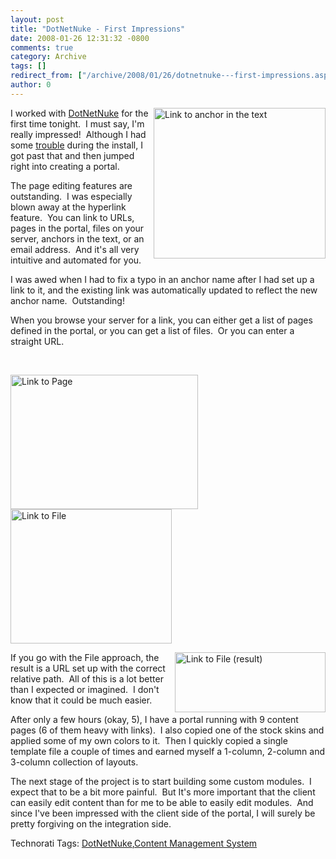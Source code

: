 ```yaml
---
layout: post
title: "DotNetNuke - First Impressions"
date: 2008-01-26 12:31:32 -0800
comments: true
category: Archive
tags: []
redirect_from: ["/archive/2008/01/26/dotnetnuke---first-impressions.aspx"]
author: 0
---
```

<!-- more -->
<p><img height="241" alt="Link to anchor in the text" src="http://blog.jeffhandley.com/Images/PostImages/DotNetNukeFirstImpressions_3F4A/image_5.png" width="275" align="right" /> I worked with <a href="http://www.dotnetnuke.com/" target="_blank">DotNetNuke</a> for the first time tonight.  I must say, I'm really impressed!  Although I had some <a href="http://blog.jeffhandley.com/archive/2008/01/25/error-installing-dotnetnuke-4.8.0.aspx" target="_blank">trouble</a> during the install, I got past that and then jumped right into creating a portal.</p>  <p>The page editing features are outstanding.  I was especially blown away at the hyperlink feature.  You can link to URLs, pages in the portal, files on your server, anchors in the text, or an email address.  And it's all very intuitive and automated for you.</p>  <p>I was awed when I had to fix a typo in an anchor name after I had set up a link to it, and the existing link was automatically updated to reflect the new anchor name.  Outstanding!</p>  <p>When you browse your server for a link, you can either get a list of pages defined in the portal, or you can get a list of files.  Or you can enter a straight URL.</p>  <br clear="all" />  <p><img height="215" alt="Link to Page" src="http://blog.jeffhandley.com/Images/PostImages/DotNetNukeFirstImpressions_3F4A/image_3.png" width="300" /><img height="215" alt="Link to File" src="http://blog.jeffhandley.com/Images/PostImages/DotNetNukeFirstImpressions_3F4A/image.png" width="258" /></p>  <p><img height="96" alt="Link to File (result)" src="http://blog.jeffhandley.com/Images/PostImages/DotNetNukeFirstImpressions_3F4A/image_4.png" width="241" align="right" /> If you go with the File approach, the result is a URL set up with the correct relative path.  All of this is a lot better than I expected or imagined.  I don't know that it could be much easier.</p>  <p>After only a few hours (okay, 5), I have a portal running with 9 content pages (6 of them heavy with links).  I also copied one of the stock skins and applied some of my own colors to it.  Then I quickly copied a single template file a couple of times and earned myself a 1-column, 2-column and 3-column collection of layouts.</p>  <p>The next stage of the project is to start building some custom modules.  I expect that to be a bit more painful.  But It's more important that the client can easily edit content than for me to be able to easily edit modules.  And since I've been impressed with the client side of the portal, I will surely be pretty forgiving on the integration side.</p>  <div class="wlWriterSmartContent" id="scid:0767317B-992E-4b12-91E0-4F059A8CECA8:c4b13b68-eb58-4304-af9f-0f9337f6b7c3" style="padding-right: 0px; display: inline; padding-left: 0px; padding-bottom: 0px; margin: 0px; padding-top: 0px">Technorati Tags: <a href="http://technorati.com/tags/DotNetNuke" rel="tag">DotNetNuke</a>,<a href="http://technorati.com/tags/Content%20Management%20System" rel="tag">Content Management System</a></div>

